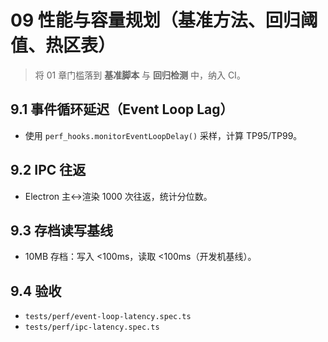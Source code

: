 # 09 性能与容量规划（基准方法、回归阈值、热区表）

> 将 01 章门槛落到 **基准脚本** 与 **回归检测** 中，纳入 CI。

## 9.1 事件循环延迟（Event Loop Lag）

- 使用 `perf_hooks.monitorEventLoopDelay()` 采样，计算 TP95/TP99。

## 9.2 IPC 往返

- Electron 主↔渲染 1000 次往返，统计分位数。

## 9.3 存档读写基线

- 10MB 存档：写入 <100ms，读取 <100ms（开发机基线）。

## 9.4 验收

- `tests/perf/event-loop-latency.spec.ts`
- `tests/perf/ipc-latency.spec.ts`
